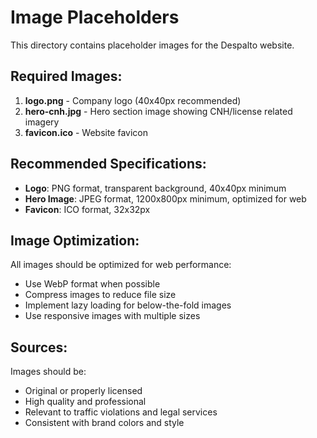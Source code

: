 # Image Placeholders

This directory contains placeholder images for the Despalto website.

## Required Images:

1. **logo.png** - Company logo (40x40px recommended)
2. **hero-cnh.jpg** - Hero section image showing CNH/license related imagery
3. **favicon.ico** - Website favicon

## Recommended Specifications:

- **Logo**: PNG format, transparent background, 40x40px minimum
- **Hero Image**: JPEG format, 1200x800px minimum, optimized for web
- **Favicon**: ICO format, 32x32px

## Image Optimization:

All images should be optimized for web performance:
- Use WebP format when possible
- Compress images to reduce file size
- Implement lazy loading for below-the-fold images
- Use responsive images with multiple sizes

## Sources:

Images should be:
- Original or properly licensed
- High quality and professional
- Relevant to traffic violations and legal services
- Consistent with brand colors and style